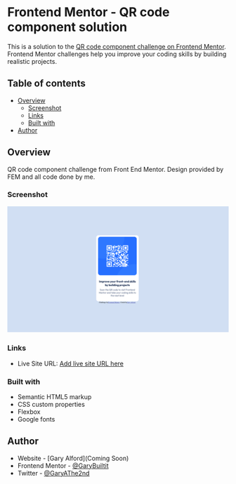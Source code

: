 # Frontend Mentor - QR code component solution

This is a solution to the [QR code component challenge on Frontend Mentor](https://www.frontendmentor.io/challenges/qr-code-component-iux_sIO_H). Frontend Mentor challenges help you improve your coding skills by building realistic projects.

## Table of contents

- [Overview](#overview)
  - [Screenshot](#screenshot)
  - [Links](#links)
  - [Built with](#built-with)
- [Author](#author)

## Overview

QR code component challenge from Front End Mentor. Design provided by FEM and all code done by me.

### Screenshot

![](./images/Screen%20Shot%20QR%20code%20component.png)

### Links

- Live Site URL: [Add live site URL here](https://garybuiltit.github.io/QR_code_component/)

### Built with

- Semantic HTML5 markup
- CSS custom properties
- Flexbox
- Google fonts

## Author

- Website - [Gary Alford](Coming Soon)
- Frontend Mentor - [@GaryBuiltit](https://www.frontendmentor.io/profile/GaryBuiltit)
- Twitter - [@GaryAThe2nd](https://www.twitter.com/GaryAThe2nd)

